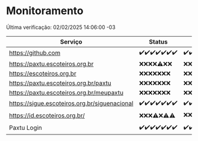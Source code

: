 # Monitoramento

Última verificação: 02/02/2025 14:06:00 -03

|Serviço|Status|Últimas 24h|
|---|---|---|
|https://github.com|<span title="2025-01-26: OK=23">✔️</span><span title="2025-01-27: OK=23">✔️</span><span title="2025-01-28: OK=23">✔️</span><span title="2025-01-29: OK=23">✔️</span><span title="2025-01-30: OK=23">✔️</span><span title="2025-01-31: OK=23">✔️</span><span title="2025-02-01: OK=17">✔️</span>|<span title="01/02/2025 15:09:00 -03 : 200">✔️</span><span title="01/02/2025 16:04:00 -03 : 200">✔️</span><span title="01/02/2025 17:07:00 -03 : 200">✔️</span><span title="01/02/2025 18:07:00 -03 : 200">✔️</span><span title="01/02/2025 19:06:00 -03 : 200">✔️</span><span title="01/02/2025 20:07:00 -03 : 200">✔️</span><span title="01/02/2025 21:42:00 -03 : 200">✔️</span><span title="01/02/2025 23:10:00 -03 : 200">✔️</span><span title="02/02/2025 00:11:00 -03 : 200">✔️</span><span title="02/02/2025 01:09:00 -03 : 200">✔️</span><span title="02/02/2025 02:07:00 -03 : 200">✔️</span><span title="02/02/2025 03:10:00 -03 : 200">✔️</span><span title="02/02/2025 04:07:00 -03 : 200">✔️</span><span title="02/02/2025 05:09:00 -03 : 200">✔️</span><span title="02/02/2025 06:07:00 -03 : 200">✔️</span><span title="02/02/2025 07:07:00 -03 : 200">✔️</span><span title="02/02/2025 08:05:00 -03 : 200">✔️</span><span title="02/02/2025 09:12:00 -03 : 200">✔️</span><span title="02/02/2025 10:09:00 -03 : 200">✔️</span><span title="02/02/2025 11:06:00 -03 : 200">✔️</span><span title="02/02/2025 12:08:00 -03 : 200">✔️</span><span title="02/02/2025 13:08:00 -03 : 200">✔️</span><span title="02/02/2025 14:06:00 -03 : 200">✔️</span>|
|https://paxtu.escoteiros.org.br|<span title="2025-01-26: Falhas=23">❌</span><span title="2025-01-27: Falhas=23">❌</span><span title="2025-01-28: Falhas=23">❌</span><span title="2025-01-29: Falhas=23">❌</span><span title="2025-01-30: OK=1, Falhas=22">⚠️</span><span title="2025-01-31: Falhas=23">❌</span><span title="2025-02-01: Falhas=17">❌</span>|<span title="01/02/2025 15:09:00 -03 : 403">❌</span><span title="01/02/2025 16:04:00 -03 : 403">❌</span><span title="01/02/2025 17:07:00 -03 : 403">❌</span><span title="01/02/2025 18:07:00 -03 : 403">❌</span><span title="01/02/2025 19:06:00 -03 : 403">❌</span><span title="01/02/2025 20:07:00 -03 : 403">❌</span><span title="01/02/2025 21:42:00 -03 : 403">❌</span><span title="01/02/2025 23:10:00 -03 : 403">❌</span><span title="02/02/2025 00:11:00 -03 : 403">❌</span><span title="02/02/2025 01:09:00 -03 : 403">❌</span><span title="02/02/2025 02:07:00 -03 : 403">❌</span><span title="02/02/2025 03:10:00 -03 : 403">❌</span><span title="02/02/2025 04:07:00 -03 : 403">❌</span><span title="02/02/2025 05:09:00 -03 : 403">❌</span><span title="02/02/2025 06:07:00 -03 : 403">❌</span><span title="02/02/2025 07:07:00 -03 : 403">❌</span><span title="02/02/2025 08:05:00 -03 : 403">❌</span><span title="02/02/2025 09:12:00 -03 : 403">❌</span><span title="02/02/2025 10:09:00 -03 : 403">❌</span><span title="02/02/2025 11:06:00 -03 : 403">❌</span><span title="02/02/2025 12:08:00 -03 : 403">❌</span><span title="02/02/2025 13:08:00 -03 : 403">❌</span><span title="02/02/2025 14:06:00 -03 : 403">❌</span>|
|https://escoteiros.org.br|<span title="2025-01-26: Falhas=23">❌</span><span title="2025-01-27: Falhas=23">❌</span><span title="2025-01-28: Falhas=23">❌</span><span title="2025-01-29: Falhas=23">❌</span><span title="2025-01-30: Falhas=23">❌</span><span title="2025-01-31: Falhas=23">❌</span><span title="2025-02-01: Falhas=17">❌</span>|<span title="01/02/2025 15:09:00 -03 : 403">❌</span><span title="01/02/2025 16:04:00 -03 : 403">❌</span><span title="01/02/2025 17:07:00 -03 : 403">❌</span><span title="01/02/2025 18:07:00 -03 : 403">❌</span><span title="01/02/2025 19:06:00 -03 : 403">❌</span><span title="01/02/2025 20:07:00 -03 : 403">❌</span><span title="01/02/2025 21:42:00 -03 : 403">❌</span><span title="01/02/2025 23:10:00 -03 : 403">❌</span><span title="02/02/2025 00:11:00 -03 : 403">❌</span><span title="02/02/2025 01:09:00 -03 : 403">❌</span><span title="02/02/2025 02:07:00 -03 : 403">❌</span><span title="02/02/2025 03:10:00 -03 : 403">❌</span><span title="02/02/2025 04:07:00 -03 : 403">❌</span><span title="02/02/2025 05:09:00 -03 : 403">❌</span><span title="02/02/2025 06:07:00 -03 : 403">❌</span><span title="02/02/2025 07:07:00 -03 : 403">❌</span><span title="02/02/2025 08:05:00 -03 : 403">❌</span><span title="02/02/2025 09:12:00 -03 : 403">❌</span><span title="02/02/2025 10:09:00 -03 : 403">❌</span><span title="02/02/2025 11:06:00 -03 : 403">❌</span><span title="02/02/2025 12:08:00 -03 : 403">❌</span><span title="02/02/2025 13:08:00 -03 : 403">❌</span><span title="02/02/2025 14:06:00 -03 : 403">❌</span>|
|https://paxtu.escoteiros.org.br/paxtu|<span title="2025-01-26: Falhas=23">❌</span><span title="2025-01-27: Falhas=23">❌</span><span title="2025-01-28: Falhas=23">❌</span><span title="2025-01-29: Falhas=23">❌</span><span title="2025-01-30: Falhas=23">❌</span><span title="2025-01-31: Falhas=23">❌</span><span title="2025-02-01: Falhas=17">❌</span>|<span title="01/02/2025 15:09:00 -03 : 403">❌</span><span title="01/02/2025 16:04:00 -03 : 403">❌</span><span title="01/02/2025 17:07:00 -03 : 403">❌</span><span title="01/02/2025 18:07:00 -03 : 403">❌</span><span title="01/02/2025 19:06:00 -03 : 403">❌</span><span title="01/02/2025 20:07:00 -03 : 403">❌</span><span title="01/02/2025 21:42:00 -03 : 403">❌</span><span title="01/02/2025 23:10:00 -03 : 403">❌</span><span title="02/02/2025 00:11:00 -03 : 403">❌</span><span title="02/02/2025 01:09:00 -03 : 403">❌</span><span title="02/02/2025 02:07:00 -03 : 403">❌</span><span title="02/02/2025 03:10:00 -03 : 403">❌</span><span title="02/02/2025 04:07:00 -03 : 403">❌</span><span title="02/02/2025 05:09:00 -03 : 403">❌</span><span title="02/02/2025 06:07:00 -03 : 403">❌</span><span title="02/02/2025 07:07:00 -03 : 403">❌</span><span title="02/02/2025 08:05:00 -03 : 403">❌</span><span title="02/02/2025 09:12:00 -03 : 403">❌</span><span title="02/02/2025 10:09:00 -03 : 403">❌</span><span title="02/02/2025 11:06:00 -03 : 403">❌</span><span title="02/02/2025 12:08:00 -03 : 403">❌</span><span title="02/02/2025 13:08:00 -03 : 403">❌</span><span title="02/02/2025 14:06:00 -03 : 403">❌</span>|
|https://paxtu.escoteiros.org.br/meupaxtu|<span title="2025-01-26: Falhas=23">❌</span><span title="2025-01-27: Falhas=23">❌</span><span title="2025-01-28: Falhas=23">❌</span><span title="2025-01-29: Falhas=23">❌</span><span title="2025-01-30: Falhas=23">❌</span><span title="2025-01-31: Falhas=23">❌</span><span title="2025-02-01: Falhas=17">❌</span>|<span title="01/02/2025 15:09:00 -03 : 403">❌</span><span title="01/02/2025 16:04:00 -03 : 403">❌</span><span title="01/02/2025 17:07:00 -03 : 403">❌</span><span title="01/02/2025 18:07:00 -03 : 403">❌</span><span title="01/02/2025 19:06:00 -03 : 403">❌</span><span title="01/02/2025 20:07:00 -03 : 403">❌</span><span title="01/02/2025 21:42:00 -03 : 403">❌</span><span title="01/02/2025 23:10:00 -03 : 403">❌</span><span title="02/02/2025 00:11:00 -03 : 403">❌</span><span title="02/02/2025 01:09:00 -03 : 403">❌</span><span title="02/02/2025 02:07:00 -03 : 403">❌</span><span title="02/02/2025 03:10:00 -03 : 403">❌</span><span title="02/02/2025 04:07:00 -03 : 403">❌</span><span title="02/02/2025 05:09:00 -03 : 403">❌</span><span title="02/02/2025 06:07:00 -03 : 403">❌</span><span title="02/02/2025 07:07:00 -03 : 403">❌</span><span title="02/02/2025 08:05:00 -03 : 403">❌</span><span title="02/02/2025 09:12:00 -03 : 403">❌</span><span title="02/02/2025 10:09:00 -03 : 403">❌</span><span title="02/02/2025 11:06:00 -03 : 403">❌</span><span title="02/02/2025 12:08:00 -03 : 403">❌</span><span title="02/02/2025 13:08:00 -03 : 403">❌</span><span title="02/02/2025 14:06:00 -03 : 403">❌</span>|
|https://sigue.escoteiros.org.br/siguenacional|<span title="2025-01-26: OK=23">✔️</span><span title="2025-01-27: OK=23">✔️</span><span title="2025-01-28: OK=23">✔️</span><span title="2025-01-29: OK=23">✔️</span><span title="2025-01-30: OK=23">✔️</span><span title="2025-01-31: OK=23">✔️</span><span title="2025-02-01: OK=17">✔️</span>|<span title="01/02/2025 15:09:00 -03 : 200">✔️</span><span title="01/02/2025 16:04:00 -03 : 200">✔️</span><span title="01/02/2025 17:07:00 -03 : 200">✔️</span><span title="01/02/2025 18:07:00 -03 : 200">✔️</span><span title="01/02/2025 19:06:00 -03 : 200">✔️</span><span title="01/02/2025 20:07:00 -03 : 200">✔️</span><span title="01/02/2025 21:42:00 -03 : 200">✔️</span><span title="01/02/2025 23:10:00 -03 : 200">✔️</span><span title="02/02/2025 00:11:00 -03 : 200">✔️</span><span title="02/02/2025 01:09:00 -03 : 200">✔️</span><span title="02/02/2025 02:07:00 -03 : 200">✔️</span><span title="02/02/2025 03:10:00 -03 : 200">✔️</span><span title="02/02/2025 04:07:00 -03 : 200">✔️</span><span title="02/02/2025 05:09:00 -03 : 200">✔️</span><span title="02/02/2025 06:07:00 -03 : 200">✔️</span><span title="02/02/2025 07:07:00 -03 : 200">✔️</span><span title="02/02/2025 08:05:00 -03 : 200">✔️</span><span title="02/02/2025 09:12:00 -03 : 200">✔️</span><span title="02/02/2025 10:09:00 -03 : 200">✔️</span><span title="02/02/2025 11:06:00 -03 : 200">✔️</span><span title="02/02/2025 12:08:00 -03 : 200">✔️</span><span title="02/02/2025 13:08:00 -03 : 200">✔️</span><span title="02/02/2025 14:06:00 -03 : 200">✔️</span>|
|https://id.escoteiros.org.br/|<span title="2025-01-26: Falhas=23">❌</span><span title="2025-01-27: Falhas=23">❌</span><span title="2025-01-28: Falhas=23">❌</span><span title="2025-01-29: OK=1, Falhas=22">⚠️</span><span title="2025-01-30: Falhas=23">❌</span><span title="2025-01-31: OK=1, Falhas=22">⚠️</span><span title="2025-02-01: OK=1, Falhas=16">⚠️</span>|<span title="01/02/2025 15:09:00 -03 : 403">❌</span><span title="01/02/2025 16:04:00 -03 : 403">❌</span><span title="01/02/2025 17:07:00 -03 : 403">❌</span><span title="01/02/2025 18:07:00 -03 : 403">❌</span><span title="01/02/2025 19:06:00 -03 : 403">❌</span><span title="01/02/2025 20:07:00 -03 : 403">❌</span><span title="01/02/2025 21:42:00 -03 : 403">❌</span><span title="01/02/2025 23:10:00 -03 : 403">❌</span><span title="02/02/2025 00:11:00 -03 : 403">❌</span><span title="02/02/2025 01:09:00 -03 : 403">❌</span><span title="02/02/2025 02:07:00 -03 : 403">❌</span><span title="02/02/2025 03:10:00 -03 : 403">❌</span><span title="02/02/2025 04:07:00 -03 : 403">❌</span><span title="02/02/2025 05:09:00 -03 : 403">❌</span><span title="02/02/2025 06:07:00 -03 : 403">❌</span><span title="02/02/2025 07:07:00 -03 : 403">❌</span><span title="02/02/2025 08:05:00 -03 : 403">❌</span><span title="02/02/2025 09:12:00 -03 : 403">❌</span><span title="02/02/2025 10:09:00 -03 : 403">❌</span><span title="02/02/2025 11:06:00 -03 : 403">❌</span><span title="02/02/2025 12:08:00 -03 : 200">✔️</span><span title="02/02/2025 13:08:00 -03 : 403">❌</span><span title="02/02/2025 14:06:00 -03 : 403">❌</span>|
|Paxtu Login|<span title="2025-01-26: OK=23">✔️</span><span title="2025-01-27: OK=23">✔️</span><span title="2025-01-28: OK=23">✔️</span><span title="2025-01-29: OK=23">✔️</span><span title="2025-01-30: OK=23">✔️</span><span title="2025-01-31: OK=23">✔️</span><span title="2025-02-01: OK=17">✔️</span>|<span title="01/02/2025 15:09:00 -03 : 200">✔️</span><span title="01/02/2025 16:04:00 -03 : 200">✔️</span><span title="01/02/2025 17:07:00 -03 : 200">✔️</span><span title="01/02/2025 18:07:00 -03 : 200">✔️</span><span title="01/02/2025 19:06:00 -03 : 200">✔️</span><span title="01/02/2025 20:07:00 -03 : 200">✔️</span><span title="01/02/2025 21:42:00 -03 : 200">✔️</span><span title="01/02/2025 23:10:00 -03 : 200">✔️</span><span title="02/02/2025 00:11:00 -03 : 200">✔️</span><span title="02/02/2025 01:09:00 -03 : 200">✔️</span><span title="02/02/2025 02:07:00 -03 : 200">✔️</span><span title="02/02/2025 03:10:00 -03 : 200">✔️</span><span title="02/02/2025 04:07:00 -03 : 200">✔️</span><span title="02/02/2025 05:09:00 -03 : 200">✔️</span><span title="02/02/2025 06:07:00 -03 : 200">✔️</span><span title="02/02/2025 07:07:00 -03 : 200">✔️</span><span title="02/02/2025 08:05:00 -03 : 200">✔️</span><span title="02/02/2025 09:12:00 -03 : 200">✔️</span><span title="02/02/2025 10:09:00 -03 : 200">✔️</span><span title="02/02/2025 11:06:00 -03 : 200">✔️</span><span title="02/02/2025 12:08:00 -03 : 200">✔️</span><span title="02/02/2025 13:08:00 -03 : 200">✔️</span><span title="02/02/2025 14:06:00 -03 : 200">✔️</span>|
